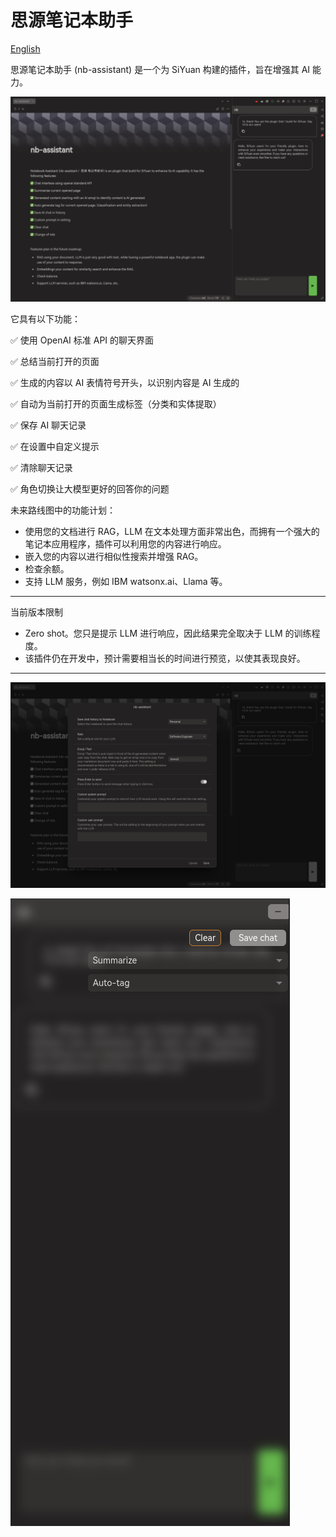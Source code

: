 
# 思源笔记本助手

[English](./README.md)

思源笔记本助手 (nb-assistant) 是一个为 SiYuan 构建的插件，旨在增强其 AI 能力。

![preview](./preview.png)

它具有以下功能：

✅ 使用 OpenAI 标准 API 的聊天界面

✅ 总结当前打开的页面

✅ 生成的内容以 AI 表情符号开头，以识别内容是 AI 生成的

✅ 自动为当前打开的页面生成标签（分类和实体提取）

✅ 保存 AI 聊天记录

✅ 在设置中自定义提示

✅ 清除聊天记录

✅ 角色切换让大模型更好的回答你的问题

未来路线图中的功能计划：

* 使用您的文档进行 RAG，LLM 在文本处理方面非常出色，而拥有一个强大的笔记本应用程序，插件可以利用您的内容进行响应。
* 嵌入您的内容以进行相似性搜索并增强 RAG。
* 检查余额。
* 支持 LLM 服务，例如 IBM watsonx.ai、Llama 等。

---

当前版本限制

* Zero shot。您只是提示 LLM 进行响应，因此结果完全取决于 LLM 的训练程度。
* 该插件仍在开发中，预计需要相当长的时间进行预览，以使其表现良好。

---

![demo3](./images/demo3.png)

![demo2](./images/demo2.png)
